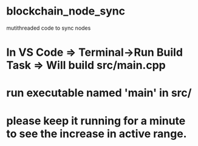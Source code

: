 # blockchain_node_sync
mutithreaded code to sync nodes

# In VS Code => Terminal->Run Build Task => Will build src/main.cpp 
# run executable named 'main' in src/

# please keep it running for a minute to see the increase in active range.
